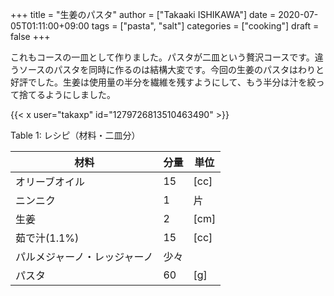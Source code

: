 +++
title = "生姜のパスタ"
author = ["Takaaki ISHIKAWA"]
date = 2020-07-05T01:11:00+09:00
tags = ["pasta", "salt"]
categories = ["cooking"]
draft = false
+++

これもコースの一皿として作りました。パスタが二皿という贅沢コースです。違うソースのパスタを同時に作るのは結構大変です。今回の生姜のパスタはわりと好評でした。生姜は使用量の半分を繊維を残すようにして、もう半分は汁を絞って捨てるようにしました。  

{{< x user="takaxp" id="1279726813510463490" >}}  

<div class="table-caption">
  <span class="table-number">Table 1</span>:
  レシピ（材料・二皿分）
</div>

| 材料           | 分量 | 単位 |
|--------------|----|----|
| オリーブオイル | 15 | [cc] |
| ニンニク       | 1  | 片   |
| 生姜           | 2  | [cm] |
| 茹で汁(1.1%)   | 15 | [cc] |
| パルメジャーノ・レッジャーノ | 少々 |      |
| パスタ         | 60 | [g]  |
